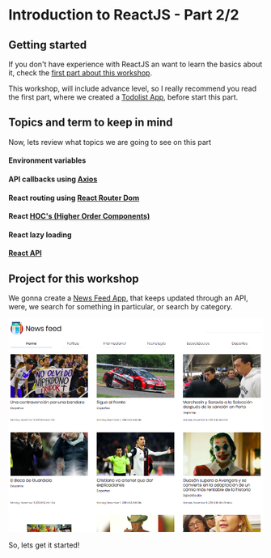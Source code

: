 # Introduction to ReactJS - Part 2/2

## Getting started

If you don't have experience with ReactJS an want to learn the basics about it, check the [first part about this workshop](https://juanmsl.gitbook.io/introduction-to-reactjs/).

This workshop, will include advance level, so I really recommend you read the first part, where we created a [Todolist App](https://juanmsl.github.io/ReactJS-TodoList/), before start this part.

## Topics and term to keep in mind

Now, lets review what topics we are going to see on this part

#### Environment variables

#### API callbacks using [Axios](https://github.com/axios/axios)

#### React routing using [React Router Dom](https://reacttraining.com/react-router/web/guides/quick-start)

#### React [HOC's \(Higher Order Components\)](https://en.reactjs.org/docs/higher-order-components.html)

#### React lazy loading

#### [React API](https://en.reactjs.org/docs/react-api.html)

## Project for this workshop

We gonna create a [News Feed App](https://juanmsl.github.io/ReactJS-News-Feed/), that keeps updated through an API, were, we search for something in particular, or search by category.

![News Feed App Screenshot](.gitbook/assets/captura-de-pantalla-2019-11-11-a-la-s-9.35.53-a.-m..png)

So, lets get it started!

